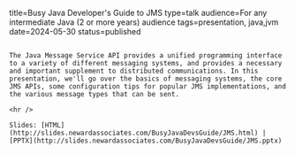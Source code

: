 title=Busy Java Developer's Guide to JMS
type=talk
audience=For any intermediate Java (2 or more years) audience
tags=presentation, java,jvm
date=2024-05-30
status=published
~~~~~~

The Java Message Service API provides a unified programming interface to a variety of different messaging systems, and provides a necessary and important supplement to distributed communications. In this presentation, we'll go over the basics of messaging systems, the core JMS APIs, some configuration tips for popular JMS implementations, and the various message types that can be sent.
    
<hr />

Slides: [HTML](http://slides.newardassociates.com/BusyJavaDevsGuide/JMS.html) | [PPTX](http://slides.newardassociates.com/BusyJavaDevsGuide/JMS.pptx)
